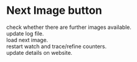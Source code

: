 # Next Image button    
check whether there are further images available.   
update log file.     
load next image.     
restart watch and trace/refine counters.    
update details on website.    

